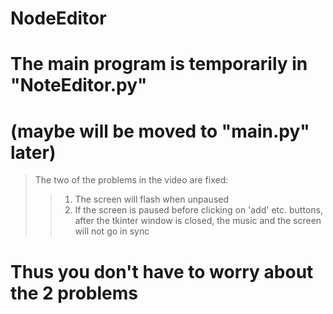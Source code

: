 # NodeEditor

# The main program is temporarily in "NoteEditor.py"

# (maybe will be moved to "main.py" later)

> The two of the problems in the video are fixed: 
>> 1. The screen will flash when unpaused
>> 2. If the screen is paused before clicking on 'add' etc. buttons, after the tkinter window is closed, the music and the screen will not go in sync

# Thus you don't have to worry about the 2 problems
